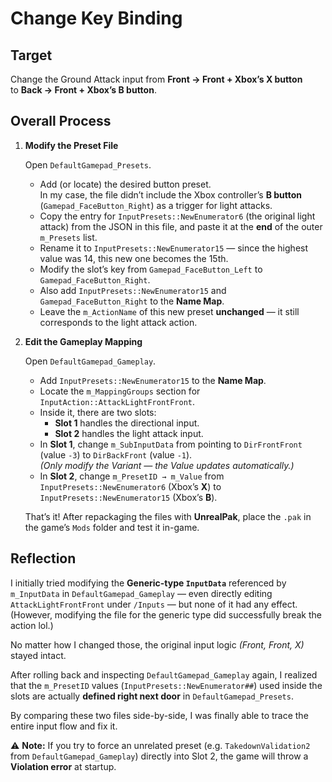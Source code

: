 # Change Key Binding

## Target

Change the Ground Attack input from **Front → Front + Xbox’s X button**  
to **Back → Front + Xbox’s B button**.

## Overall Process

1. **Modify the Preset File**

   Open `DefaultGamepad_Presets`.

   - Add (or locate) the desired button preset.  
     In my case, the file didn’t include the Xbox controller’s **B button** (`Gamepad_FaceButton_Right`) as a trigger for light attacks.
   - Copy the entry for `InputPresets::NewEnumerator6` (the original light attack) from the JSON in this file, and paste it at the **end** of the outer `m_Presets` list.
   - Rename it to `InputPresets::NewEnumerator15` — since the highest value was 14, this new one becomes the 15th.
   - Modify the slot’s key from `Gamepad_FaceButton_Left` to `Gamepad_FaceButton_Right`.
   - Also add `InputPresets::NewEnumerator15` and `Gamepad_FaceButton_Right` to the **Name Map**.
   - Leave the `m_ActionName` of this new preset **unchanged** — it still corresponds to the light attack action.

2. **Edit the Gameplay Mapping**

   Open `DefaultGamepad_Gameplay`.

   - Add `InputPresets::NewEnumerator15` to the **Name Map**.
   - Locate the `m_MappingGroups` section for `InputAction::AttackLightFrontFront`.
   - Inside it, there are two slots:
     - **Slot 1** handles the directional input.
     - **Slot 2** handles the light attack input.
   - In **Slot 1**, change `m_SubInputData` from pointing to `DirFrontFront` (value `-3`) to `DirBackFront` (value `-1`).  
     *(Only modify the Variant — the Value updates automatically.)*
   - In **Slot 2**, change `m_PresetID → m_Value` from `InputPresets::NewEnumerator6` (Xbox’s **X**) to `InputPresets::NewEnumerator15` (Xbox’s **B**).

   That’s it! After repackaging the files with **UnrealPak**, place the `.pak` in the game’s `Mods` folder and test it in-game.

## Reflection

I initially tried modifying the **Generic-type `InputData`** referenced by `m_InputData` in `DefaultGamepad_Gameplay` — even directly editing `AttackLightFrontFront` under `/Inputs` — but none of it had any effect.(However, modifying the file for the generic type did successfully break the action lol.)

No matter how I changed those, the original input logic *(Front, Front, X)* stayed intact.

After rolling back and inspecting `DefaultGamepad_Gameplay` again, I realized that the `m_PresetID` values (`InputPresets::NewEnumerator##`) used inside the slots are actually **defined right next door** in `DefaultGamepad_Presets`.

By comparing these two files side-by-side, I was finally able to trace the entire input flow and fix it.

⚠️ **Note:** If you try to force an unrelated preset (e.g. `TakedownValidation2` from `DefaultGamepad_Gameplay`) directly into Slot 2, the game will throw a **Violation error** at startup.
